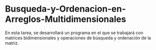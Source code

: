 # Busqueda-y-Ordenacion-en-Arreglos-Multidimensionales
En esta tarea, se desarrollará un programa en el que se trabajará con matrices bidimensionales y operaciones de búsqueda y ordenación de la matriz.
